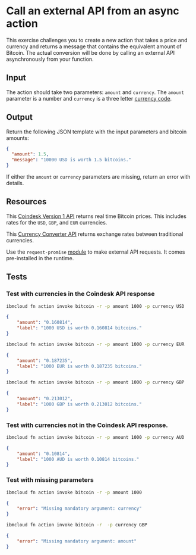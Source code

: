 <!--
#
# Licensed to the Apache Software Foundation (ASF) under one or more
# contributor license agreements.  See the NOTICE file distributed with
# this work for additional information regarding copyright ownership.
# The ASF licenses this file to You under the Apache License, Version 2.0
# (the "License"); you may not use this file except in compliance with
# the License.  You may obtain a copy of the License at
#
#     http://www.apache.org/licenses/LICENSE-2.0
#
# Unless required by applicable law or agreed to in writing, software
# distributed under the License is distributed on an "AS IS" BASIS,
# WITHOUT WARRANTIES OR CONDITIONS OF ANY KIND, either express or implied.
# See the License for the specific language governing permissions and
# limitations under the License.
#
-->

# Call an external API from an async action

This exercise challenges you to create a new action that takes a price and currency and returns a message that contains the equivalent amount of Bitcoin.  The actual conversion will be done by calling an external API asynchronously from your function.

## Input

The action should take two parameters: `amount` and `currency`. The `amount` parameter is a number and `currency` is a three letter [currency code](https://www.iban.com/currency-codes.html).

## Output

Return the following JSON template with the input parameters and bitcoin amounts:

```json
{
  "amount": 1.5,
  "message": "10000 USD is worth 1.5 bitcoins."
}
```

If either the `amount` or `currency` parameters are missing, return an error with details.

## Resources

This [Coindesk Version 1 API](https://api.coindesk.com/v1/bpi/currentprice.json) returns real time Bitcoin prices. This includes rates for the `USD`, `GBP`, and `EUR` currencies.

This [Currency Converter API](https://free.currencyconverterapi.com/) returns exchange rates between traditional currencies.

Use the `request-promise` [module](https://www.npmjs.com/package/request-promise) to make external API requests. It comes pre-installed in the runtime.

## Tests

### Test with currencies in the Coindesk API response

```bash
ibmcloud fn action invoke bitcoin -r -p amount 1000 -p currency USD
```

```json
{
    "amount": "0.160814",
    "label": "1000 USD is worth 0.160814 bitcoins."
}
```

```bash
ibmcloud fn action invoke bitcoin -r -p amount 1000 -p currency EUR
```

```json
{
    "amount": "0.187235",
    "label": "1000 EUR is worth 0.187235 bitcoins."
}
```

```bash
ibmcloud fn action invoke bitcoin -r -p amount 1000 -p currency GBP
```

```json
{
    "amount": "0.213012",
    "label": "1000 GBP is worth 0.213012 bitcoins."
}
```

### Test with currencies not in the Coindesk API response.

```bash
ibmcloud fn action invoke bitcoin -r -p amount 1000 -p currency AUD
```

```json
{
    "amount": "0.10814",
    "label": "1000 AUD is worth 0.10814 bitcoins."
}
```

### Test with missing parameters

```bash
ibmcloud fn action invoke bitcoin -r -p amount 1000
```

```json
{
    "error": "Missing mandatory argument: currency"
}
```

```bash
ibmcloud fn action invoke bitcoin -r  -p currency GBP
```

```json
{
    "error": "Missing mandatory argument: amount"
}
```
